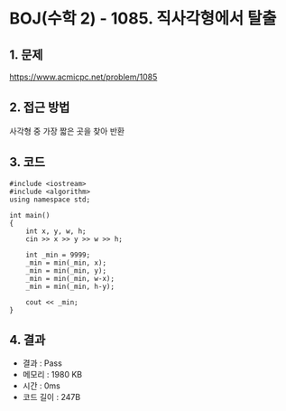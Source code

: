 # BOJ(수학 2) - 1085. 직사각형에서 탈출

## 1. 문제  
https://www.acmicpc.net/problem/1085
## 2. 접근 방법  
사각형 중 가장 짧은 곳을 찾아 반환
## 3. 코드  
```
#include <iostream>
#include <algorithm>
using namespace std;

int main()
{
	int x, y, w, h;
	cin >> x >> y >> w >> h;

	int _min = 9999;
	_min = min(_min, x);
	_min = min(_min, y);
	_min = min(_min, w-x);
	_min = min(_min, h-y);

	cout << _min;
}
```
## 4. 결과
- 결과 : Pass
- 메모리 : 1980 KB
- 시간 : 0ms
- 코드 길이 : 247B